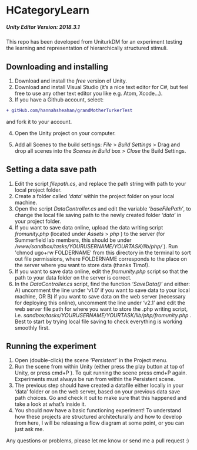 # HCategoryLearn
##### Unity Editor Version: 2018.3.1

This repo has been developed from UniturkDM for an experiment testing the learning and representation of hierarchically structured stimuli.


## Downloading and installing
1. Download and install the _free_ version of Unity.
2. Download and install Visual Studio (it’s a nice text editor for C#, but feel free to use any other text editor you like e.g. Atom, Xcode…).
3. If you have a Github account, select: 
```diff
+ gitHub.com/hannahsheahan/grandMotherTurkerTest
```
and fork it to your account. 

4. Open the Unity project on your computer. 

5. Add all Scenes to the build settings:   _File_ > _Build Settings_ > Drag and drop all scenes into the _Scenes in Build_ box > _Close_ the Build Settings.

## Setting a data save path
1. Edit the script _filepath.cs_, and replace the path string with path to your local project folder.
2. Create a folder called _‘data’_ within the project folder on your local machine. 
3. Open the script _DataController.cs_ and edit the variable _‘baseFilePath’_,  to change the local file saving path to the newly created folder _‘data’_ in your project folder.
4. If you want to save data online, upload the data writing script _fromunity.php_ (located under _Assets_ > _php_ ) to the server (for Summerfield lab members, this should be under _/www/sandbox/tasks/YOURUSERNAME/YOURTASK/lib/php/_ ). Run 'chmod ugo+rw FOLDERNAME' from this directory in the terminal to sort out file permissions, where FOLDERNAME corresponds to the place on the server where you want to store data (thanks Timo!).
5. If you want to save data online, edit the _fromunity.php_ script so that the path to your data folder on the server is correct.
6. In the _DataController.cs_ script, find the function _‘SaveData()’_ and either: A) uncomment the line under ‘v1.0’ if you want to save data to your local machine, OR  B) if you want to save data on the web server (necessary for deploying this online),  uncomment the line under ‘v2.1’ and edit the web server file path for where you want to store the .php writing script, i.e. _sandbox/tasks/YOURUSERNAME/YOURTASK/lib/php/fromunity.php_ . Best to start by trying local file saving to check everything is working smoothly first.


## Running the experiment
1. Open (double-click) the scene _‘Persistent’_ in the Project menu. 
2. Run the scene from within Unity (either press the play button at top of Unity, or press cmd+P ). To quit running the scene press cmd+P again. Experiments must always be run from within the Persistent scene.
3. The previous step should have created a datafile either locally in your ‘data’ folder or on the web server, based on your previous data save path choices. Go and check it out to make sure that this happened and take a look at what’s inside it.
4. You should now have a basic functioning experiment! To understand how these projects are structured architecturally and how to develop from here, I will be releasing a flow diagram at some point, or you can just ask me.

Any questions or problems, please let me know or send me a pull request  :)
